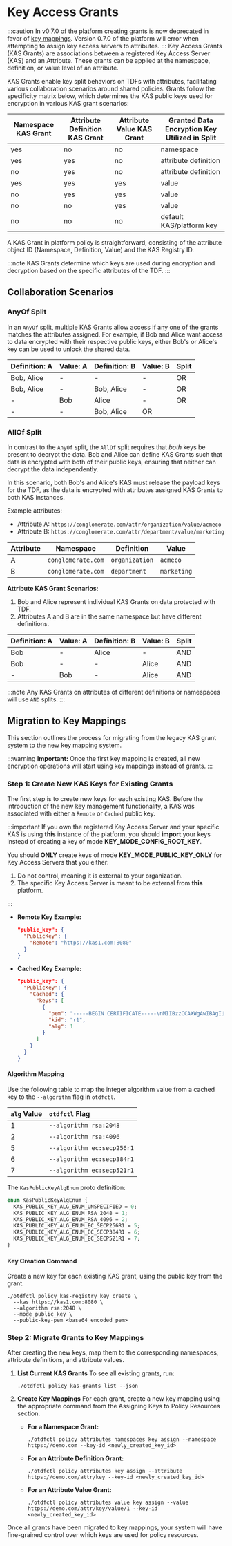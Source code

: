 # Key Access Grants

:::caution
In v0.7.0 of the platform creating grants is now deprecated in favor of
[key mappings](./keymanagement/key_mappings.md). Version 0.7.0 of the platform
will error when attempting to assign key access servers to attributes.
:::
Key Access Grants (KAS Grants) are associations between a registered Key Access Server (KAS) and an Attribute. These grants can be applied at the namespace, definition, or value level of an attribute.

KAS Grants enable key split behaviors on TDFs with attributes, facilitating various collaboration scenarios around shared policies. Grants follow the specificity matrix below, which determines the KAS public keys used for encryption in various KAS grant scenarios:

| Namespace KAS Grant | Attribute Definition KAS Grant | Attribute Value KAS Grant | Granted Data Encryption Key Utilized in Split |
| ------------------- | ------------------------------ | ------------------------- | --------------------------------------------- |
| yes                 | no                             | no                        | namespace                                     |
| yes                 | yes                            | no                        | attribute definition                          |
| no                  | yes                            | no                        | attribute definition                          |
| yes                 | yes                            | yes                       | value                                         |
| no                  | yes                            | yes                       | value                                         |
| no                  | no                             | yes                       | value                                         |
| no                  | no                             | no                        | default KAS/platform key                      |

A KAS Grant in platform policy is straightforward, consisting of the attribute object ID (Namespace, Definition, Value) and the KAS Registry ID.

:::note
KAS Grants determine which keys are used during encryption and decryption based on the specific attributes of the TDF.
:::

## Collaboration Scenarios

### AnyOf Split

In an `AnyOf` split, multiple KAS Grants allow access if any one of the grants matches the attributes assigned. For example, if Bob and Alice want access to data encrypted with their respective public keys, either Bob's or Alice's key can be used to unlock the shared data.

| Definition: A | Value: A | Definition: B | Value: B | Split |
| ------------- | -------- | ------------- | -------- | ----- |
| Bob, Alice    | -        | -             | -        | OR    |
| Bob, Alice    | -        | Bob, Alice    | -        | OR    |
| -             | Bob      | Alice         | -        | OR    |
| -             | -        | Bob, Alice    | OR       |

### AllOf Split

In contrast to the `AnyOf` split, the `AllOf` split requires that _both_ keys be present to decrypt the data. Bob and Alice can define KAS Grants such that data is encrypted with both of their public keys, ensuring that neither can decrypt the data independently.

In this scenario, both Bob's and Alice's KAS must release the payload keys for the TDF, as the data is encrypted with attributes assigned KAS Grants to both KAS instances.

Example attributes:

- Attribute A: `https://conglomerate.com/attr/organization/value/acmeco`
- Attribute B: `https://conglomerate.com/attr/department/value/marketing`

| Attribute | Namespace          | Definition     | Value       |
| --------- | ------------------ | -------------- | ----------- |
| A         | `conglomerate.com` | `organization` | `acmeco`    |
| B         | `conglomerate.com` | `department`   | `marketing` |

**Attribute KAS Grant Scenarios:**

1. Bob and Alice represent individual KAS Grants on data protected with TDF.
2. Attributes A and B are in the same namespace but have different definitions.

| Definition: A | Value: A | Definition: B | Value: B | Split |
| ------------- | -------- | ------------- | -------- | ----- |
| Bob           | -        | Alice         | -        | AND   |
| Bob           | -        | -             | Alice    | AND   |
| -             | Bob      | -             | Alice    | AND   |

:::note
Any KAS Grants on attributes of different definitions or namespaces will use `AND` splits.
:::

## Migration to Key Mappings

This section outlines the process for migrating from the legacy KAS grant system to the new key mapping system.

:::warning
**Important:** Once the first key mapping is created, all new encryption operations will start using key mappings instead of grants.
:::

### Step 1: Create New KAS Keys for Existing Grants

The first step is to create new keys for each existing KAS. Before the introduction of the new key management functionality, a KAS was associated with either a `Remote` or `Cached` public key.

:::important
If you own the registered Key Access Server and your specific KAS is using **this**
instance of the platform, you should **import** your keys instead of creating a key
of mode **KEY_MODE_CONFIG_ROOT_KEY**.

You should **ONLY** create keys of mode **KEY_MODE_PUBLIC_KEY_ONLY** for Key Access Servers that you either:

1. Do not control, meaning it is external to your organization.
2. The specific Key Access Server is meant to be external from **this** platform.

:::

- **Remote Key Example:**

    ```json
    "public_key": {
      "PublicKey": {
        "Remote": "https://kas1.com:8080"
      }
    }
    ```

- **Cached Key Example:**

    ```json
    "public_key": {
      "PublicKey": {
        "Cached": {
          "keys": [
            {
              "pem": "-----BEGIN CERTIFICATE-----\nMIIBzzCCAXWgAwIBAgIUORuV3avU9AE6zsB6ZxyllHpi5d4wCgYIKoZIzj0EAwIw\nPTELMAkGA1UEBhMCdXMxCzAJBgNVBAgMAmN0MSEwHwYDVQQKDBhJbnRlcm5ldCBX\naWRnaXRzIFB0eSBMdGQwHhcNMjQwMTAyMTY1NjU2WhcNMjUwMTAxMTY1NjU2WjA9\nMQswCQYDVQQGEwJ1czELMAkGA1UECAwCY3QxITAfBgNVBAoMGEludGVybmV0IFdp\nZGdpdHMgUHR5IEx0ZDBZMBMGByqGSM49AgEGCCqGSM49AwEHA0IABLV9fCJHD/kc\nrXrUHQwAZx0Mc0dPvLjsJ/ojEtMMn0ROdeOx8ygxgcQTFFAxyCtBuadhAdm/iVHt\n8g2EMz5dO3WjUzBRMB0GA1UdDgQWBBQYNkuk+JIuRWyn+bE8sBhRw27OVTAfBgNV\nHSMEGDAWgBQYNkuk+JIuRWyn+bE8sBhRw27OVTAPBgNVHRMBAf8EBTADAQH/MAoG\nCCqGSM49BAMCA0gAMEUCIQCAB2jiYe8AY6MJ4ADPSQGE47+a3kWFLcGsJhoZbxtg\nUwIgcfIIuPfh4fbcv8cTi2BlI3k7sWPuAmIFVriI2d3Ux5Q=\n-----END CERTIFICATE-----",
              "kid": "r1",
              "alg": 1
            }
          ]
        }
      }
    }
    ```

#### Algorithm Mapping

Use the following table to map the integer algorithm value from a cached key to the `--algorithm` flag in `otdfctl`.

| `alg` Value | `otdfctl` Flag              |
| :---------- | :------------------------- |
| 1           | `--algorithm rsa:2048`     |
| 2           | `--algorithm rsa:4096`     |
| 5           | `--algorithm ec:secp256r1` |
| 6           | `--algorithm ec:secp384r1` |
| 7           | `--algorithm ec:secp521r1` |

The `KasPublicKeyAlgEnum` proto definition:

```proto
enum KasPublicKeyAlgEnum {
  KAS_PUBLIC_KEY_ALG_ENUM_UNSPECIFIED = 0;
  KAS_PUBLIC_KEY_ALG_ENUM_RSA_2048 = 1;
  KAS_PUBLIC_KEY_ALG_ENUM_RSA_4096 = 2;
  KAS_PUBLIC_KEY_ALG_ENUM_EC_SECP256R1 = 5;
  KAS_PUBLIC_KEY_ALG_ENUM_EC_SECP384R1 = 6;
  KAS_PUBLIC_KEY_ALG_ENUM_EC_SECP521R1 = 7;
}
```

#### Key Creation Command

Create a new key for each existing KAS grant, using the public key from the grant.

```shell
./otdfctl policy kas-registry key create \
  --kas https://kas1.com:8080 \
  --algorithm rsa:2048 \
  --mode public_key \
  --public-key-pem <base64_encoded_pem>
```

### Step 2: Migrate Grants to Key Mappings

After creating the new keys, map them to the corresponding namespaces, attribute definitions, and attribute values.

1. **List Current KAS Grants**
    To see all existing grants, run:

    ```shell
    ./otdfctl policy kas-grants list --json
    ```

2. **Create Key Mappings**
    For each grant, create a new key mapping using the appropriate command from the Assigning Keys to Policy Resources section.

    - **For a Namespace Grant:**

        ```shell
        ./otdfctl policy attributes namespaces key assign --namespace https://demo.com --key-id <newly_created_key_id>
        ```

    - **For an Attribute Definition Grant:**

        ```shell
        ./otdfctl policy attributes key assign --attribute https://demo.com/attr/key --key-id <newly_created_key_id>
        ```

    - **For an Attribute Value Grant:**

        ```shell
        ./otdfctl policy attributes value key assign --value https://demo.com/attr/key/value/1 --key-id <newly_created_key_id>
        ```

Once all grants have been migrated to key mappings, your system will have fine-grained control over which keys are used for policy resources.
